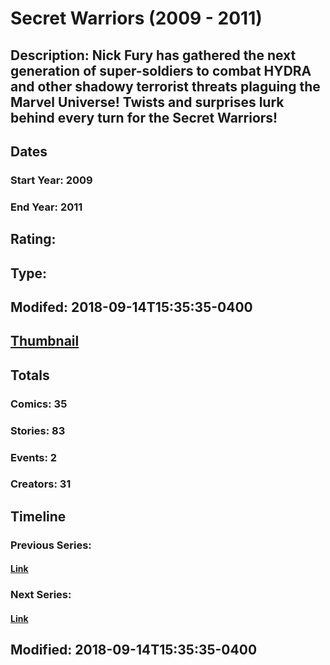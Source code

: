 # Secret Warriors (2009 - 2011)
## Description: Nick Fury has gathered the next generation of super-soldiers to combat HYDRA and other shadowy terrorist threats plaguing the Marvel Universe! Twists and surprises lurk behind every turn for the Secret Warriors!
## Dates
### Start Year: 2009
### End Year: 2011
## Rating: 
## Type: 
## Modifed: 2018-09-14T15:35:35-0400
## [Thumbnail](http://i.annihil.us/u/prod/marvel/i/mg/c/d0/5131074c75440.jpg)
## Totals
### Comics: 35
### Stories: 83
### Events: 2
### Creators: 31
## Timeline
### Previous Series: 
#### [Link]()
### Next Series: 
#### [Link]()
## Modified: 2018-09-14T15:35:35-0400
